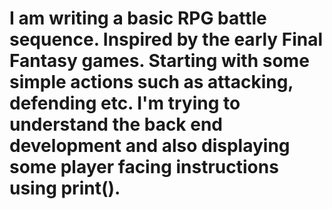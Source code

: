 # I am writing a basic RPG battle sequence. Inspired by the early Final Fantasy games. Starting with some simple actions such as attacking, defending etc. I'm trying to understand the back end development and also displaying some player facing instructions using print(). 
